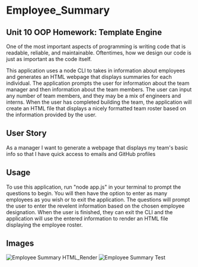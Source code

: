 # Employee_Summary
## Unit 10 OOP Homework: Template Engine
One of the most important aspects of programming is writing code that is readable, reliable, and maintainable. Oftentimes, how we design our code is just as important as the code itself. 

This application uses a node CLI to takes in information about employees and generates an HTML webpage that displays summaries for each individual. The application prompts the user for information about the team manager and then information about the team members. The user can input any number of team members, and they may be a mix of engineers and interns. When the user has completed building the team, the application will create an HTML file that displays a nicely formatted team roster based on the information provided by the user. 

## User Story
As a manager
I want to generate a webpage that displays my team's basic info
so that I have quick access to emails and GitHub profiles

## Usage
To use this application, run "node app.js" in your terminal to prompt the questions to begin. You will then have the option to enter as many employees as you wish or to exit the application. The questions will prompt the user to enter the revelent information based on the chosen employee designation.  When the user is finished, they can exit the CLI and the application will use the entered information to render an HTML file displaying the employee roster.

## Images
![Employee Summary HTML_Render](./output/assets/images/team.jpg)
![Employee Summary Test](./output/assets/images/test.jpg)
